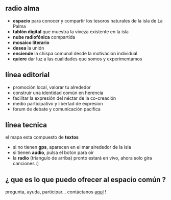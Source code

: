 ## radio alma
- **espacio** para conocer y compartir los tesoros naturales de la isla de La Palma
- **tablón digital** que muestra la viveza existente en la isla
- **nube radiofónica** compartida
- **mosaico literario**
- **desea** la unión
- **enciende** la chispa comunal desde la motivación individual
- **quiere** dar luz a las cualidades que somos y experimentamos

## línea editorial
- promoción local, valorar tu alrededor
- construir una identidad común en herencia
- facilitar la expresión del néctar de la co-creación
- medio participativo y libertad de expresíon
- forum de debate y comunicación pacifica

## línea tecnica
el mapa esta compuesto de **textos**
- si no tienen **gps**, aparecen en el mar alrededor de la isla
- si tienen **audio**, pulsa el boton para oir
- la **radio** (triangulo de arriba) pronto estará en vivo, ahora solo gira canciones :)

## ¿ que es lo que puedo ofrecer al espacio común ?

pregunta, ayuda, participar... contáctanos [aquí](mailto:alma.palma.radio@gmail.com) !
